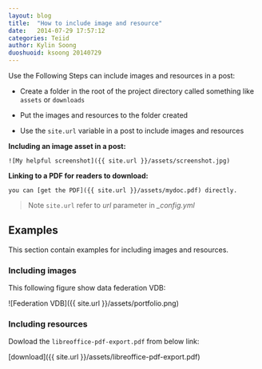 ```yaml
---
layout: blog
title:  "How to include image and resource"
date:   2014-07-29 17:57:12
categories: Teiid
author: Kylin Soong
duoshuoid: ksoong 20140729
---
```


Use the Following Steps can include images and resources in a post:

* Create a folder in the root of the project directory called something like `assets` or `downloads`

* Put the images and resources to the folder created

* Use the `site.url` variable in a post to include images and resources

**Including an image asset in a post:**

~~~
![My helpful screenshot]({{ site.url }}/assets/screenshot.jpg)
~~~

**Linking to a PDF for readers to download:**

~~~
you can [get the PDF]({{ site.url }}/assets/mydoc.pdf) directly.
~~~

> Note `site.url` refer to *url* parameter in *_config.yml*

## Examples

This section contain examples for including images and resources.

### Including images

This following figure show data federation VDB:

![Federation VDB]({{ site.url }}/assets/portfolio.png)

### Including resources

Dowload the `libreoffice-pdf-export.pdf` from below link:

[download]({{ site.url }}/assets/libreoffice-pdf-export.pdf)

